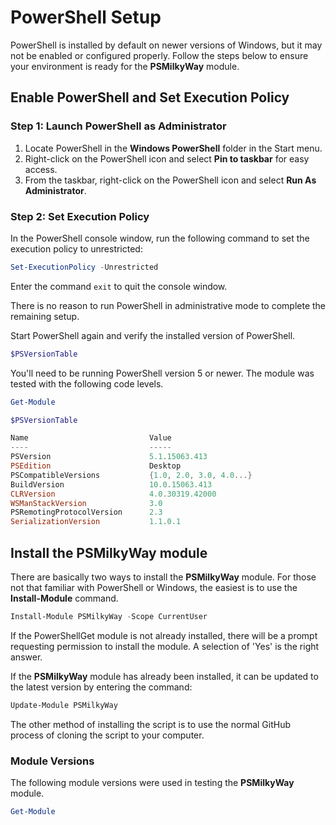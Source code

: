 # PowerShell Setup

PowerShell is installed by default on newer versions of Windows, but it may not be enabled or configured properly. Follow the steps below to ensure your environment is ready for the **PSMilkyWay** module.

## Enable PowerShell and Set Execution Policy

### Step 1: Launch PowerShell as Administrator

1. Locate PowerShell in the **Windows PowerShell** folder in the Start menu.
2. Right-click on the PowerShell icon and select **Pin to taskbar** for easy access.
3. From the taskbar, right-click on the PowerShell icon and select **Run As Administrator**.

### Step 2: Set Execution Policy

In the PowerShell console window, run the following command to set the execution policy to unrestricted:

```powershell
Set-ExecutionPolicy -Unrestricted
```

Enter the command `exit` to quit the console window.

There is no reason to run PowerShell in administrative mode to complete the remaining setup.

Start PowerShell again and verify the installed version of PowerShell.

```powershell
$PSVersionTable
```

You'll need to be running PowerShell version 5 or newer. The module was tested with the following code levels.

```powershell
Get-Module

$PSVersionTable

Name                           Value
----                           -----
PSVersion                      5.1.15063.413
PSEdition                      Desktop
PSCompatibleVersions           {1.0, 2.0, 3.0, 4.0...}
BuildVersion                   10.0.15063.413
CLRVersion                     4.0.30319.42000
WSManStackVersion              3.0  
PSRemotingProtocolVersion      2.3
SerializationVersion           1.1.0.1
```

## Install the PSMilkyWay module

There are basically two ways to install the **PSMilkyWay** module. For those not that familiar with PowerShell or Windows, the easiest is to use the **Install-Module** command.

```powershell
Install-Module PSMilkyWay -Scope CurrentUser
```

If the PowerShellGet module is not already installed, there will be a prompt requesting permission to install the module. A selection of 'Yes' is the right answer.

If the **PSMilkyWay** module has already been installed, it can be updated to the latest version by entering the command:

```powershell
Update-Module PSMilkyWay
```

The other method of installing the script is to use the normal GitHub process of cloning the script to your computer.

### Module Versions

The following module versions were used in testing the **PSMilkyWay** module.

```powershell
Get-Module
```
